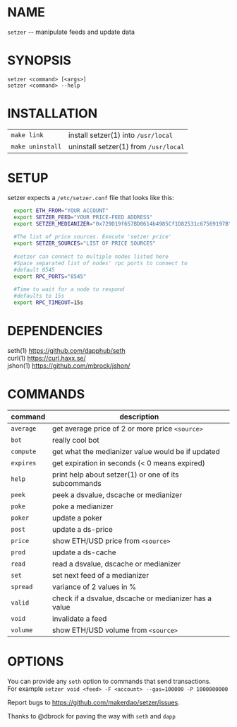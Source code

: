 # NAME
   `setzer` -- manipulate feeds and update data

# SYNOPSIS
   `setzer <command> [<args>]`  
   `setzer <command> --help`

# INSTALLATION

   |                |                                        |
   |----------------|----------------------------------------| 
   |`make link`     |  install setzer(1) into `/usr/local`   |  
   |`make uninstall`|  uninstall setzer(1) from `/usr/local` |

# SETUP
  setzer expects a `/etc/setzer.conf` file that looks like this:

```bash
  export ETH_FROM="YOUR ACCOUNT"
  export SETZER_FEED="YOUR PRICE-FEED ADDRESS"
  export SETZER_MEDIANIZER="0x729D19f657BD0614b4985Cf1D82531c67569197B"
  
  #The list of price sources. Execute 'setzer price'
  export SETZER_SOURCES="LIST OF PRICE SOURCES"
  
  #setzer can connect to multiple nodes listed here
  #Space separated list of nodes' rpc ports to connect to
  #default 8545
  export RPC_PORTS="8545"
  
  #Time to wait for a node to respond
  #defaults to 15s
  export RPC_TIMEOUT=15s
```
# DEPENDENCIES
   seth(1)         https://github.com/dapphub/seth  
   curl(1)         https://curl.haxx.se/  
   jshon(1)        https://github.com/mbrock/jshon/

# COMMANDS

  | command    |      description                                           |
  |------------|------------------------------------------------------------|
  |`average`   |      get average price of 2 or more price `<source>`       |
  |`bot`       |      really cool bot                                       |
  |`compute`   |      get what the medianizer value would be if updated     |
  |`expires`   |      get expiration in seconds (< 0 means expired)         |
  |`help`      |      print help about setzer(1) or one of its subcommands  |
  |`peek`      |      peek a dsvalue, dscache or medianizer                 |
  |`poke`      |      poke a medianizer                                     |
  |`poker`     |      update a poker                                        |
  |`post`      |      update a ds-price                                     |
  |`price`     |      show ETH/USD price from `<source>`                    |
  |`prod`      |      update a ds-cache                                     |
  |`read`      |      read a dsvalue, dscache or medianizer                 |
  |`set`       |      set next feed of a medianizer                         |
  |`spread`    |      variance of 2 values in %                             |
  |`valid`     |      check if a dsvalue, dscache or medianizer has a value |
  |`void`      |      invalidate a feed                                     |
  |`volume`    |      show ETH/USD volume from `<source>`                   |

# OPTIONS
   You can provide any `seth` option to commands that send transactions.  
   For example `setzer void <feed> -F <account> --gas=100000 -P 1000000000`

Report bugs to <https://github.com/makerdao/setzer/issues>.

Thanks to @dbrock for paving the way with `seth` and `dapp`
